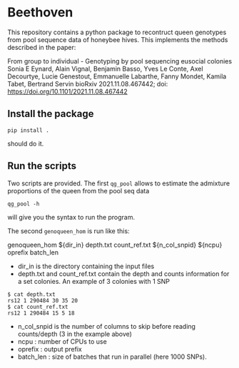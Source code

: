 # Beethoven

This repository contains a python package to recontruct queen genotypes from
pool sequence data of honeybee hives. This implements the methods described in
the paper:

From group to individual - Genotyping by pool sequencing eusocial colonies
Sonia E Eynard, Alain Vignal, Benjamin Basso, Yves Le Conte, Axel Decourtye,
Lucie Genestout, Emmanuelle Labarthe, Fanny Mondet, Kamila Tabet, Bertrand Servin
bioRxiv 2021.11.08.467442; doi: https://doi.org/10.1101/2021.11.08.467442

## Install the package

``` shell
pip install .
```
should do it.

## Run the scripts

Two scripts are provided. The first `qg_pool` allows to estimate the admixture
proportions of the queen from the pool seq data

``` shell
qg_pool -h
```
will give you the syntax to run the program.

The second `genoqueen_hom` is run like this:

genoqueen_hom ${dir_in} depth.txt count_ref.txt ${n_col_snpid} ${ncpu} oprefix batch_len

- dir_in is the directory containing the input files
- depth.txt and count_ref.txt contain the depth and counts information for a set
  colonies. An example of 3 colonies with 1 SNP

``` shell
$ cat depth.txt
rs12 1 290484 30 35 20
$ cat count_ref.txt
rs12 1 290484 15 5 18
```
- n_col_snpid is the number of columns to skip before reading counts/depth (3 in
  the example above)
- ncpu : number of CPUs to use
- oprefix : output prefix
- batch_len : size of batches that run in parallel (here 1000 SNPs).
